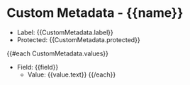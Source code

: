 <!-- Custom Metadata -->
# Custom Metadata - {{name}}

- Label: {{CustomMetadata.label}}
- Protected: {{CustomMetadata.protected}}

{{#each CustomMetadata.values}}
- Field: {{field}}
  - Value: {{value.text}}
{{/each}}

